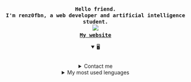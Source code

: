 <br>
<p align="center">
  <samp>
    <b>
        Hello friend.
    <br>
         I'm renz0fbn, a web developer and artificial intelligence student. 
    </b>
    <br>
      <image src="https://readme-typing-svg.herokuapp.com?font=Iosevka&size=18&duration=5500&color=44D7D3&center=true&width=500&lines=I'm+a+self-taught+guy+who+loves+learning.">
    <br>
    <b>
      <a href="https://renzofbn.github.io/">My website</a>
    </b>
  </samp>
</p>


<details align="center" open>
  <h2></h2>
<summary>🖥️</summary>

<!--Begin of Contact me -->
  <details align="center">
<summary>
  Contact me
</summary>

<h2></h2><br>
  <p>Either for help or for a job, feel free to contact me.</p>
<p align="center">
  <samp>
  <a href="mailto:renzofbn@tutanota.com" target="_blank"><img src="https://img.shields.io/badge/My_Email-840010?style=for-the-badge&logo=Tutanota&logoColor=white" target="_blank"></a>
  </samp>
</p>

<h2></h2>
</details>
<!--End of Contact me -->
  
<!--Begin of Languages -->
 <details align="center">
<summary>
  My most used lenguages
</summary>

<h2></h2><br>
<div align="center">
    <img height="180em" src="https://github-readme-stats.vercel.app/api/top-langs/?username=renz0fbn&layout=compact&langs_count=8&hide_border=true&theme=rose_pine" alt="My_Top_Languages"/>
    <br><br>
    <p><b>Note:</b> Top languages is only a metric of the languages my public code consists of and doesn't reflect experience or skill level.<br>But I personally use JavaScript and Python the most.
    </p>

  <img align="center" alt="Js" height="30" width="40" src="https://raw.githubusercontent.com/devicons/devicon/master/icons/javascript/javascript-plain.svg">
  <img align="center" alt="Python" height="30" width="40" src="https://raw.githubusercontent.com/devicons/devicon/master/icons/python/python-original.svg">
  
  </details>
<h2></h2><br>
<!--End of Languages -->
</details>

